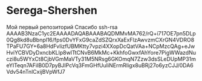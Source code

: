 # Serega-Shershen
Мой первый репозиторий
Спасибо
ssh-rsa AAAAB3NzaC1yc2EAAAADAQABAAABAQDMMvMA762/rQ+i717OE7pn5DLp0Qg8kd8uBbnpl16/fps0DvYFxG9caZdSZQrxXaExFlzAwvzmCXrGN4VDRO8TPaFU7GY+6a8HdFvIizfUBMKtty7vpzi4XXopDcQatVAa+NCpMzcQAg+eJwHviYCBVDyDxncbKLlp8wITtCNvB6MkMc+KkhfoGwxfAhYore7PigWWazdNuczi8u5WYxCt8CjbVGmMaVTy31M5NRsg6GKOmqN7Zzw3dsSLeDUpMP31meYITeqn7AFiIB0D7pyBJIPcVq3FmGHfUuIiNErmRIigx8uBRj27o6yzCJJ/0DA6Vdv54nTnlCxijBVpWfJ7 

